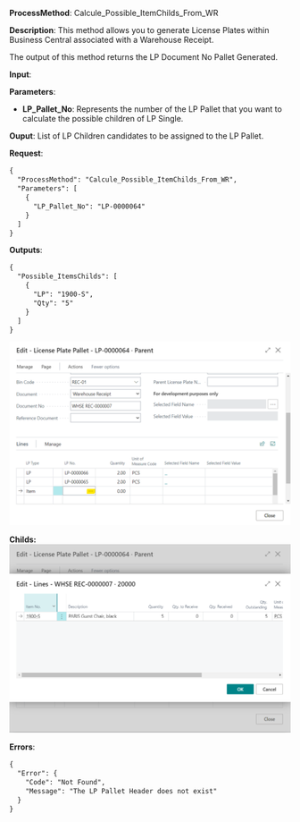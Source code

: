 **ProcessMethod**: Calcule_Possible_ItemChilds_From_WR

**Description**:
This method allows you to generate License Plates within Business Central associated with a Warehouse Receipt.

The output of this method returns the LP Document No Pallet Generated.

**Input**:

**Parameters**: 
-	**LP_Pallet_No**: Represents the number of the LP Pallet that you want to calculate the possible children of LP Single.

**Ouput**: List of LP Children candidates to be assigned to the LP Pallet.


**Request**:

```
{
  "ProcessMethod": "Calcule_Possible_ItemChilds_From_WR",
  "Parameters": [
    {
      "LP_Pallet_No": "LP-0000064"
    }
  ]
}
```


**Outputs**:

```
{
  "Possible_ItemsChilds": [
    {
      "LP": "1900-S",
      "Qty": "5"
    }
  ]
}
```
![image.png](/.attachments/image-dc0881dd-7cda-438c-9d09-43e5b44cbefd.png)

**Childs:**
![image.png](/.attachments/image-b72b953f-8dc8-4ae0-ab56-0294050a7b41.png)
 

**Errors**:

```
{
  "Error": {
    "Code": "Not Found",
    "Message": "The LP Pallet Header does not exist"
  }
}
```



